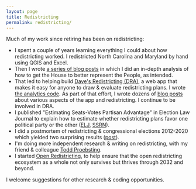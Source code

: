 ```yaml
---
layout: page
title: Redistricting
permalink: redistricting/
---
```


Much of my work since retiring has been on redistricting:

*   I spent a couple of years learning everything I could about how redistricting worked.
    I redistricted North Carolina and Maryland by hand using QGIS and Excel.
*   Then I wrote [a series of blog posts](https://medium.com/redistricting-deep-dive)
    in which I did an in-depth analysis of how to get the House to better represent the People, as intended.
*   That led to helping build [Dave's Redistricting (DRA)](https://davesredistricting.org/),
    a web app that makes it easy for anyone to draw & evaluate redistricting plans. 
    I wrote [the analytics code](https://github.com/dra2020/dra-analytics). 
    As part of that effort, I wrote dozens of [blog posts](https://medium.com/dra-2020) about various aspects of the app and redistricting. I continue to be involved in DRA.
*   I published "Estimating Seats-Votes Partisan Advantage" in Election Law Journal
    to explain how to estimate whether redistricting plans favor one political party or the other
    ([ELJ](https://www.liebertpub.com/doi/10.1089/elj.2022.0031), 
    [SSRN](https://papers.ssrn.com/sol3/papers.cfm?abstract_id=3996574)).
*   I did a postmortem of redistricting & congressional elections 2012-2020 
    which yielded two surprising results ([post](https://alecramsay.github.io/ushouse/)).
*   I'm doing more independent research & writing on redistricting, with my friend & colleague 
    [Todd Proebsting](http://proebsting.cs.arizona.edu/). 
*   I started [Open Redistricting](https://openredistricting.net/), to help ensure that the open redistricting 
    ecosystem as a whole not only survives but thrives through 2032 and beyond.

I welcome suggestions for other research & coding opportunities.
